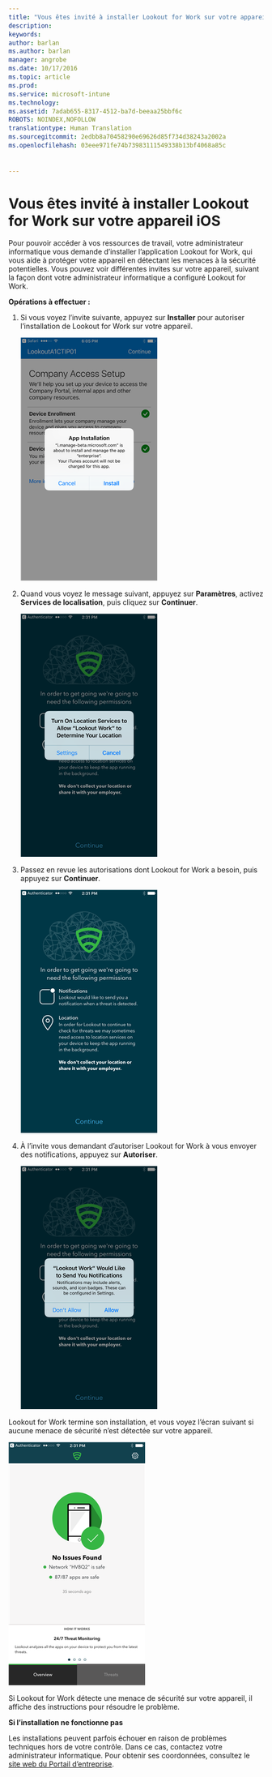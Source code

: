 ```yaml
---
title: "Vous êtes invité à installer Lookout for Work sur votre appareil iOS | Microsoft Intune"
description: 
keywords: 
author: barlan
ms.author: barlan
manager: angrobe
ms.date: 10/17/2016
ms.topic: article
ms.prod: 
ms.service: microsoft-intune
ms.technology: 
ms.assetid: 7adab655-8317-4512-ba7d-beeaa25bbf6c
ROBOTS: NOINDEX,NOFOLLOW
translationtype: Human Translation
ms.sourcegitcommit: 2edbb8a70458290e69626d85f734d38243a2002a
ms.openlocfilehash: 03eee971fe74b73983111549338b13bf4068a85c


---
```


# Vous êtes invité à installer Lookout for Work sur votre appareil iOS

Pour pouvoir accéder à vos ressources de travail, votre administrateur informatique vous demande d’installer l’application Lookout for Work, qui vous aide à protéger votre appareil en détectant les menaces à la sécurité potentielles. Vous pouvez voir différentes invites sur votre appareil, suivant la façon dont votre administrateur informatique a configuré Lookout for Work.

**Opérations à effectuer :**

1.  Si vous voyez l’invite suivante, appuyez sur **Installer** pour autoriser l’installation de Lookout for Work sur votre appareil.

    ![Appuyer sur Installer pour installer Lookout for Work](./media/ios-lfw-install-app-request.png)

2. Quand vous voyez le message suivant, appuyez sur **Paramètres**, activez **Services de localisation**, puis cliquez sur **Continuer**.

    ![Appuyer sur Paramètres, puis sur Services de localisation](./media/ios-lfw-allow-location-services.png)

3. Passez en revue les autorisations dont Lookout for Work a besoin, puis appuyez sur **Continuer**.

    ![vous êtes maintenant connecté à Lookout for Work](./media/ios-lfw-permissions-lookout-needs.png)

4. À l’invite vous demandant d’autoriser Lookout for Work à vous envoyer des notifications, appuyez sur **Autoriser**.

    ![Appuyer sur Paramètres, puis sur Services de localisation](./media/ios-lfw-allow-notifications.png)

    
Lookout for Work termine son installation, et vous voyez l’écran suivant si aucune menace de sécurité n’est détectée sur votre appareil.

![Lookout for Work n’a détecté aucune menace de sécurité](./media/ios-lfw-no-threats-found.png)

Si Lookout for Work détecte une menace de sécurité sur votre appareil, il affiche des instructions pour résoudre le problème.

**Si l’installation ne fonctionne pas**

Les installations peuvent parfois échouer en raison de problèmes techniques hors de votre contrôle. Dans ce cas, contactez votre administrateur informatique. Pour obtenir ses coordonnées, consultez le [site web du Portail d’entreprise](http://portal.manage.microsoft.com).




<!--HONumber=Oct16_HO3-->


